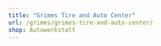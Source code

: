 ```yaml
---
title: "Grimes Tire and Auto Center"
url: /grimes/grimes-tire-and-auto-center/
shop: Autowerkstatt
---
```

